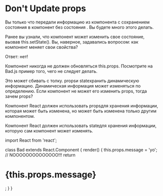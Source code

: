 Don't Update props
===============================================
Вы только что передали информацию из компонента с сохранением состояния в компонент без состояния . Вы будете много этого делать.

Ранее вы узнали, что компонент может изменить свое состояние, вызвав this.setState(). Вы, наверное, задавались вопросом: как компонент меняет свои свойства?

Ответ: нет!

Компонент никогда не должен обновляться this.props. Посмотрите на Bad.js пример того, чего не следует делать.

Это может сбивать с толку. propsи stateхранить динамическую информацию. Динамическая информация может изменяться по определению. Если компонент не может его изменить props, тогда зачем props?

Компонент React должен использовать propsдля хранения информации, которая может быть изменена, но может быть изменена только другим компонентом.

Компонент React должен использовать stateдля хранения информации, которую сам компонент может изменять.

import React from 'react';

class Bad extends React.Component {
  render() {
    this.props.message = 'yo'; // NOOOOOOOOOOOOOO!!!
    return <h1>{this.props.message}</h1>;
  }
}